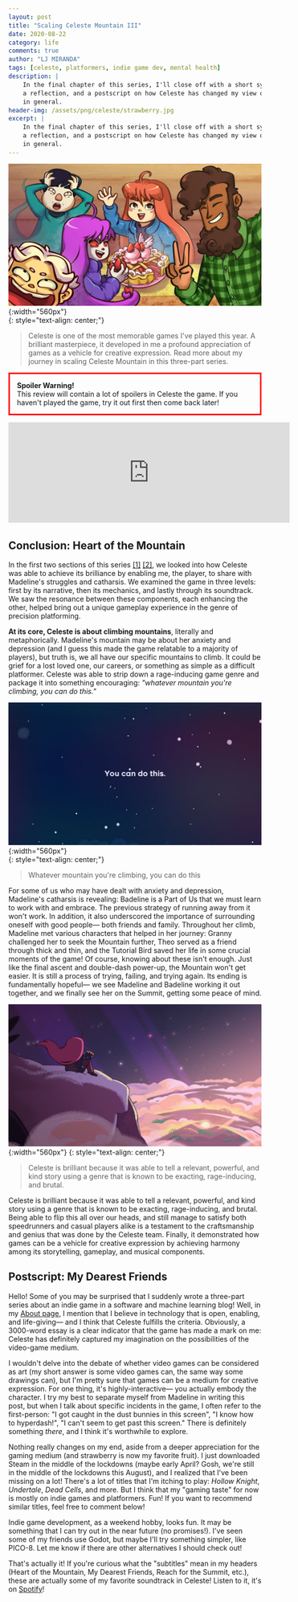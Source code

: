 ```yaml
---
layout: post
title: "Scaling Celeste Mountain III"
date: 2020-08-22
category: life
comments: true
author: "LJ MIRANDA"
tags: [celeste, platformers, indie game dev, mental health]
description: |
    In the final chapter of this series, I'll close off with a short synthesis,
    a reflection, and a postscript on how Celeste has changed my view on gaming
    in general.
header-img: /assets/png/celeste/strawberry.jpg
excerpt: |
    In the final chapter of this series, I'll close off with a short synthesis,
    a reflection, and a postscript on how Celeste has changed my view on gaming
    in general.
---
```


![](/assets/png/celeste/strawberry.jpg){:width="560px"}  
{: style="text-align: center;"}


> Celeste is one of the most memorable games I've played this year. A
> brilliant masterpiece, it developed in me a profound appreciation of games
> as a vehicle for creative expression. Read more about my journey in scaling
> Celeste Mountain in this three-part series.


<p style="border:3px; border-style:solid; border-color:#FF0000; padding: 1em;">
<b>Spoiler Warning!</b><br>
This review will contain a lot of spoilers in Celeste the game. If you haven't played the game, try it out first then come back later!</p>


<p align="center">
<iframe width="560" height="200" src="https://www.youtube.com/embed/q7QMTo-P6H0?autoplay=1&loop=1&playlist=VHN63n9y1vg" frameborder="0" allow="accelerometer; autoplay; encrypted-media; gyroscope; picture-in-picture" allowfullscreen></iframe></p>


## Conclusion: Heart of the Mountain

<span class="firstcharacter">I</span>n the first two sections of this series [[1]](/life/2020/07/31/celeste/)
[[2]](/life/2020/08/22/celeste-part-2/), we looked into how Celeste was able to
achieve its brilliance by enabling me, the player, to share with Madeline's
struggles and catharsis. We examined the game in three levels: first by its
narrative, then its mechanics, and lastly through its soundtrack. We saw the
resonance between these components, each enhancing the other, helped bring out
a unique gameplay experience in the genre of precision platforming.


**At its core, Celeste is about climbing mountains**, literally and metaphorically.
Madeline's mountain may be about her anxiety and depression (and I guess this
made the game relatable to a majority of players), but truth is, we all have
our specific mountains to climb. It could be grief for a lost loved one, our
careers, or something as simple as a difficult platformer. Celeste was able to
strip down a rage-inducing game genre and package it into something
encouraging: *"whatever mountain you're climbing, you can do this."*

![](/assets/png/celeste/you_can_do_this.jpg){:width="560px"}  
{: style="text-align: center;"}

> Whatever mountain you're climbing, you can do this

For some of us who may have dealt with anxiety and depression, Madeline's
catharsis is revealing: Badeline is a Part of Us that we must learn to work
with and embrace. The previous strategy of running away from it won't work. In
addition, it also underscored the importance of surrounding oneself with good
people&mdash; both friends and family. Throughout her climb, Madeline met
various characters that helped in her journey: Granny challenged her to seek the
Mountain further, Theo served as a friend through thick and thin, and the
Tutorial Bird saved her life in some crucial moments of the game! Of course,
knowing about these isn't enough. Just like the final ascent and double-dash
power-up, the Mountain won't get easier. It is still a process of trying,
failing, and trying again. Its ending is fundamentally hopeful&mdash; we see
Madeline and Badeline working it out together, and we finally see her on the
Summit, getting some peace of mind.

![](/assets/png/celeste/summit.jpg){:width="560px"}
{: style="text-align: center;"}

> Celeste is brilliant because it was able to tell a relevant, powerful, and kind
> story using a genre that is known to be exacting, rage-inducing, and brutal.

Celeste is brilliant because it was able to tell a relevant, powerful, and kind
story using a genre that is known to be exacting, rage-inducing, and brutal.
Being able to flip this all over our heads, and still manage to satisfy both
speedrunners and casual players alike is a testament to the craftsmanship and
genius that was done by the Celeste team. Finally, it demonstrated how games
can be a vehicle for creative expression by achieving harmony among its
storytelling, gameplay, and musical components.


## Postscript: My Dearest Friends

Hello! Some of you may be surprised that I suddenly wrote a three-part series
about an indie game in a software and machine learning blog! Well, in my [About
page](/about/), I mention that I believe in technology that is open, enabling,
and life-giving&mdash; and I think that Celeste fulfills the criteria.
Obviously, a 3000-word essay is a clear indicator that the game has made a mark
on me: Celeste has definitely captured my imagination on the possibilities of
the video-game medium.

I wouldn't delve into the debate of whether video games can be considered as
art (my short answer is some video games can, the same way some drawings can),
but I'm pretty sure that games can be a medium for creative expression. For one
thing, it's highly-interactive&mdash; you actually embody the character. I try
my best to separate myself from Madeline in writing this post, but when I talk
about specific incidents in the game, I often refer to the first-person: "I got
caught in the dust bunnies in this screen", "I know how to hyperdash!", "I
can't seem to get past this screen." There is definitely something *there*, and
I think it's worthwhile to explore.

Nothing really changes on my end, aside from a deeper appreciation for the
gaming medium (and strawberry is now my favorite fruit). I just downloaded
Steam in the middle of the lockdowns (maybe early April? Gosh, we're still in
the middle of the lockdowns this August), and I realized that I've been missing
on a lot! There's a lot of titles that I'm itching to play: *Hollow Knight*,
*Undertale*, *Dead Cells*, and more.  But I think that my "gaming taste" for
now is mostly on indie games and platformers. Fun! If you want to recommend
similar titles, feel free to comment below!

Indie game development, as a weekend hobby, looks fun. It may be something that
I can try out in the near future (no promises!). I've seen some of my friends
use Godot, but maybe I'll try something simpler, like PICO-8. Let me know if
there are other alternatives I should check out!

That's actually it! If you're curious what the "subtitles" mean in my headers
(Heart of the Mountain, My Dearest Friends, Reach for the Summit, etc.), these
are actually some of my favorite soundtrack in Celeste! Listen to it, it's on
[Spotify](https://open.spotify.com/album/5OZHQ7KG8k04IOkF50fACO)!

